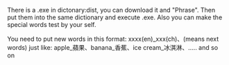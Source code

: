 There is a .exe in dictonary:dist, you can download it and "Phrase".
Then put them into the same dictionary and execute .exe.
Also you can make the special words test by your self.

You need to put new words in this format:
    xxxx(en)_xxx(ch)、(means next words) just like: 
    apple_蘋果、banana_香蕉、ice cream_冰淇淋、..... and so on
